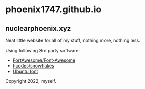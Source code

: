 # phoenix1747.github.io

## nuclearphoenix.xyz

Neat little website for all of my stuff, nothing more, nothing less.

Using following 3rd party software:

* [FortAwesome/Font-Awesome](https://github.com/FortAwesome/Font-Awesome)
* [hcodes/snowflakes](https://github.com/hcodes/snowflakes)
* [Ubuntu font](https://ubuntu.com/legal/font-licence)

Copyright 2022, myself.

